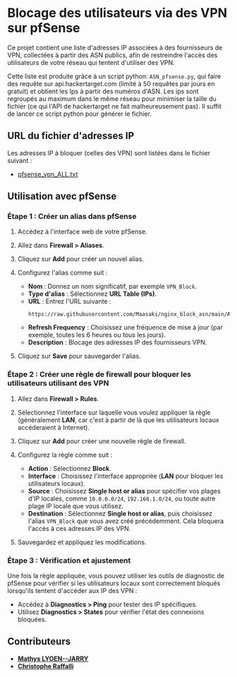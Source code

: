 # Blocage des utilisateurs via des VPN sur pfSense

Ce projet contient une liste d'adresses IP associées à des fournisseurs de VPN, collectées à partir des ASN publics, afin de restreindre l'accès des utilisateurs de votre réseau qui tentent d'utiliser des VPN.

Cette liste est produite grâce à un script python: `ASN_pfsense.py`, qui faire des requête sur api.hackertarget.com (limité à 50 requêtes par jours en gratuit) et obtient les Ips à partir des numéros d'ASN. Les ips sont regroupés au maximum dans le même réseau pour minimiser la taille du fichier (ce qui l'API de hackertarget ne fait malheureusement pas). Il suffit de lancer ce script python pour générer le fichier.

## URL du fichier d'adresses IP

Les adresses IP à bloquer (celles des VPN) sont listées dans le fichier suivant :
- [pfsense_vpn_ALL.txt](https://raw.githubusercontent.com/Maasaki/nginx_block_asn/main/ASN_VPN_pfSense/pfsense_vpn_ALL.txt)

## Utilisation avec pfSense

### Étape 1 : Créer un alias dans pfSense

1. Accédez à l'interface web de votre pfSense.
2. Allez dans **Firewall > Aliases**.
3. Cliquez sur **Add** pour créer un nouvel alias.
4. Configurez l'alias comme suit :
   - **Nom** : Donnez un nom significatif, par exemple `VPN_Block`.
   - **Type d'alias** : Sélectionnez **URL Table (IPs)**.
   - **URL** : Entrez l'URL suivante :
     ```
     https://raw.githubusercontent.com/Maasaki/nginx_block_asn/main/ASN_VPN_pfSense/pfsense_vpn_ALL.txt
     ```
   - **Refresh Frequency** : Choisissez une fréquence de mise à jour (par exemple, toutes les 6 heures ou tous les jours).
   - **Description** : Blocage des adresses IP des fournisseurs VPN.

5. Cliquez sur **Save** pour sauvegarder l'alias.

### Étape 2 : Créer une règle de firewall pour bloquer les utilisateurs utilisant des VPN

1. Allez dans **Firewall > Rules**.
2. Sélectionnez l'interface sur laquelle vous voulez appliquer la règle (généralement **LAN**, car c'est à partir de là que les utilisateurs locaux accéderaient à Internet).
3. Cliquez sur **Add** pour créer une nouvelle règle de firewall.
4. Configurez la règle comme suit :
   - **Action** : Sélectionnez **Block**.
   - **Interface** : Choisissez l'interface appropriée (**LAN** pour bloquer les utilisateurs locaux).
   - **Source** : Choisissez **Single host or alias** pour spécifier vos plages d'IP locales, comme `10.0.0.0/24`, `192.168.1.0/24`, ou toute autre plage IP locale que vous utilisez.
   - **Destination** : Sélectionnez **Single host or alias**, puis choisissez l'alias `VPN_Block` que vous avez créé précédemment. Cela bloquera l'accès à ces adresses IP des VPN.

5. Sauvegardez et appliquez les modifications.

### Étape 3 : Vérification et ajustement

Une fois la règle appliquée, vous pouvez utiliser les outils de diagnostic de pfSense pour vérifier si les utilisateurs locaux sont correctement bloqués lorsqu'ils tentent d'accéder aux IP des VPN :
- Accédez à **Diagnostics > Ping** pour tester des IP spécifiques.
- Utilisez **Diagnostics > States** pour vérifier l'état des connexions bloquées.

## Contributeurs

- **[Mathys LYOEN--JARRY](https://github.com/Maasaki)**
- **[Christophe Raffalli](https://github.com/craff)**
